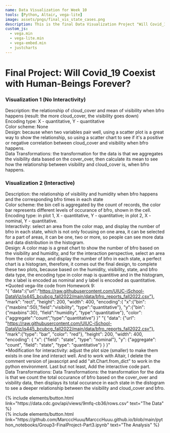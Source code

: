 ```yaml
---
name: Data Visualization for Week 10
tools: [Python, Altair, vega-lite]
image: assets/pngs/final_vis_state_cases.png
description: This is the final Data Visualization Project "Will Covid_19 Coexist with Human-Beings Forever?", using python, altair and vega-lite for interactive data visualization!
custom_js:
  - vega.min
  - vega-lite.min
  - vega-embed.min
  - justcharts
---
```



# Final Project: Will Covid_19 Coexist with Human-Beings Forever?


### Visualization 1 (No Interactivity)
Description: the relationship of cloud_cover and mean of visibility when bfro happens (result: the more cloud_cover, the visibility goes down)  
Encoding type: X - quantitative, Y - quantitative  
Color scheme: None  
Design: because when two variables pair well, using a scatter plot is a great way to show the relationship, so using a scatter chart to see if it's a positive or negative correlation between cloud_cover and visibility when bfro happens.  
Data Transformations: the transformation for the data is that we aggregates the visibility data based on the cover_over, then calculate its mean to see how the relationship between visibility and cloud_cover is, when bfro happens.

<vegachart schema-url="{{ site.baseurl }}/assets/json/scatterplot.json" style="width: 100%"></vegachart>

### Visualization 2 (Interactive)
Description: the relationship of visibility and humidity when bfro happens and the corresponding bfro times in each state  
Color scheme: the bin cell is aggregated by the count of records, the color bar represents different levels of occurance of bfro, shown in the cell.  
Encoding type: in plot 1, X - quantitative, Y - quantitative; in plot 2, X - nominal, Y - quantitative.  
Interactivity: select an area from the color map, and display the number of bfro in each state, which is not only focusing on one area, it can be selected for a part of areas, it can be one, two or more, so people can see more data and data distribution in the histogram.  
Design: A color map is a great chart to show the number of bfro based on the visibility and humidity, and for the interaction perspective, select an area from the color map, and display the number of bfro in each state, a perfect chart is a histogram, therefore, it comes out the final design, to complete these two plots, because based on the humidity, visibility, state, and bfro data type, the encoding type in color map is quantitive and in the histogram, the x label is encoded as nominal and y label is encoded as quantitative.  
*Quoted vega-lite code from Homework 9:  
"{ "data":{"url":"https://raw.githubusercontent.com/UIUC-iSchool-DataViz/is445_bcubcg_fall2022/main/data/bfro_reports_fall2022.csv"}, "mark": "rect", "height": 200, "width": 400, "encoding":{ "x":{"bin":{"maxbins":50},"field":"visibility", "type":"quantitative"}, "y":{"bin":{"maxbins":30}, "field":"humidity", "type":"quantitative"}, "color":{"aggregate":"count","type":"quantitative"} }" "{ "data": {"url": "https://raw.githubusercontent.com/UIUC-iSchool-DataViz/is445_bcubcg_fall2022/main/data/bfro_reports_fall2022.csv"}, "mark":{"type": "bar", "color": "red"}, "height": 200, "width": 400, "encoding": { "x": {"field": "state", "type": "nominal"}, "y": {"aggregate": "count", "field": "state", "type": "quantitative"} } }"  
*Modification for interactivity: adjust the plot size (smaller) to make them exists in one line and interact well. And to work with Altair, I delete the comment version of javascript and add "alt.Chart.from_dict" to work in the python environment. Last but not least, Add the interactive code part.  
Data Transformations: Data Transformations: the transformation for the data is that we count the total occurance of bfro based on the cover_over and visbility data, then displays its total occurance in each state in the distogram to see a deeper relationship between the visibility and cloud_cover and bfro.

<vegachart schema-url="{{ site.baseurl }}/assets/pngs/final_vis_state_cases.png" style="width: 100%"></vegachart>


<!-- these are written in a combo of html and liquid --> 

<div class="left">
{% include elements/button.html link="https://data.cdc.gov/api/views/9mfq-cb36/rows.csv" text="The Data" %}
</div>

<div class="right">
{% include elements/button.html link="https://github.com/MarcccHuuu/MarcccHuuu.github.io/blob/main/python_notebooks/Group3-FinalProject-Part3.ipynb" text="The Analysis" %}
</div>

